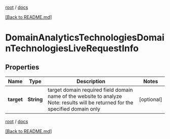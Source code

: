 [root](./../ "root") / [docs](./ "docs")

[[Back to README.md]](./../README.md "[Back to README.md]")

# DomainAnalyticsTechnologiesDomainTechnologiesLiveRequestInfo

## Properties

| Name | Type | Description | Notes |
|------------ | ------------- | ------------- | -------------|
|**target** | **String** | target domain required field domain name of the website to analyze Note: results will be returned for the specified domain only |  [optional] |

[root](./../ "root") / [docs](./ "docs")

[[Back to README.md]](./../README.md "[Back to README.md]")